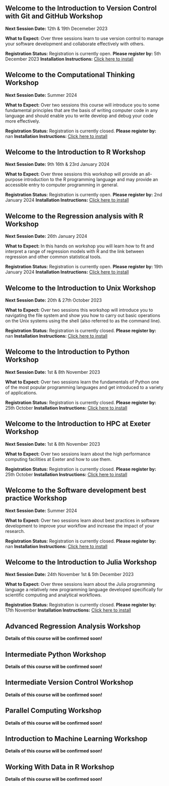 ## Welcome to the Introduction to Version Control with Git and GitHub Workshop
**Next Session Date:** 12th & 19th Decemeber 2023

**What to Expect:**
Over three sessions learn to use version control to manage your software development and collaborate effectively with others.

**Registration Status:** Registration is currently open.
**Please register by:** 5th December 2023
**Installation Instructions:** [Click here to install](https://uniexeterrse.github.io/intro-version-control/setup.html)


## Welcome to the Computational Thinking Workshop
**Next Session Date:** Summer 2024

**What to Expect:**
Over two sessions this course will introduce you to some fundamental principles that are the basis of writing computer code in any language and should enable you to write develop and debug your code more effectively.

**Registration Status:** Registration is currently closed.
**Please register by:** nan
**Installation Instructions:** [Click here to install]( )


## Welcome to the Introduction to R Workshop
**Next Session Date:**  9th 16th & 23rd January 2024

**What to Expect:**
Over three sessions this workshop will provide an all-purpose introduction to the R programming language and may provide an accessible entry to computer programming in general.

**Registration Status:** Registration is currently open.
**Please register by:** 2nd January 2024
**Installation Instructions:** [Click here to install](https://uniexeterrse.github.io/intro-to-r/setup.html)


## Welcome to the Regression analysis with R Workshop
**Next Session Date:** 26th January 2024

**What to Expect:**
In this hands on workshop you will learn how to fit and interpret a range of regression models with R and the link between regression and other common statistical tools.

**Registration Status:** Registration is currently open.
**Please register by:** 19th January 2024
**Installation Instructions:** [Click here to install](https://uniexeterrse.github.io/intro-to-r/setup.html)


## Welcome to the Introduction to Unix Workshop
**Next Session Date:** 20th & 27th October 2023

**What to Expect:**
Over two sessions this workshop will introduce you to navigating the file system and show you how to carry out basic operations on the Unix systems using the shell (also referred to as the command line).

**Registration Status:** Registration is currently closed.
**Please register by:** nan
**Installation Instructions:** [Click here to install]( https://uniexeterrse.github.io/intro-unix-shell/setup.html)


## Welcome to the Introduction to Python Workshop
**Next Session Date:** 1st & 8th November 2023

**What to Expect:**
Over two sessions learn the fundamentals of Python one of the most popular programming languages and get introduced to a variety of applications.

**Registration Status:** Registration is currently closed.
**Please register by:** 25th October
**Installation Instructions:** [Click here to install]( https://uniexeterrse.github.io/intro-to-python/setup.html)


## Welcome to the Introduction to HPC at Exeter Workshop
**Next Session Date:** 1st & 8th November 2023

**What to Expect:**
Over two sessions learn about the high performance computing facilities at Exeter and how to use them.

**Registration Status:** Registration is currently closed.
**Please register by:** 25th October
**Installation Instructions:** [Click here to install](https://uniexeterrse.github.io/intro-to-isca/setup.html)


## Welcome to the Software development best practice Workshop
**Next Session Date:**  Summer 2024

**What to Expect:**
Over two sessions learn about best practices in software development to improve your workflow and increase the impact of your research.

**Registration Status:** Registration is currently closed.
**Please register by:** nan
**Installation Instructions:** [Click here to install](nan)


## Welcome to the Introduction to Julia Workshop
**Next Session Date:**  24th November 1st & 5th December 2023

**What to Expect:**
Over three sessions learn about the Julia programming language a relatively new programming language developed specifically for scientific computing and analytical workflows.

**Registration Status:** Registration is currently closed.
**Please register by:** 17th November
**Installation Instructions:** [Click here to install](nan)


## Advanced Regression Analysis Workshop

**Details of this course will be confirmed soon!**


## Intermediate Python Workshop

**Details of this course will be confirmed soon!**


## Intermediate Version Control Workshop

**Details of this course will be confirmed soon!**


## Parallel Computing Workshop

**Details of this course will be confirmed soon!**


## Introduction to Machine Learning Workshop

**Details of this course will be confirmed soon!**


## Working With Data in R Workshop

**Details of this course will be confirmed soon!**


